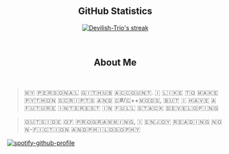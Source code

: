   <h2 align="center">GitHub Statistics </h2>

<p align="center">
    <a href="https://github.com/Devilish-Trio">
        <img title="Devilish-Trio stats" alt="Devilish-Trio's streak" src="https://i.gifer.com/fetch/w300-preview/e7/e7faaf3431228107b0e1f53575229fe6.gif"/>
    </a>
</p><br>
<h2 align="center">About Me</h2><br>
  <p align="center"> 
  
  >​🇲​​🇾​ ​🇵​​🇪​​🇷​​🇸​​🇴​​🇳​​🇦​​🇱​ ​🇬​​🇮​​🇹​​🇭​​🇺​​🇧​ ​🇦​​🇨​​🇨​​🇴​​🇺​​🇳​​🇹​. ​🇮​ ​🇱​​🇮​​🇰​​🇪​ ​🇹​​🇴​ ​🇲​​🇦​​🇰​​🇪​ ​🇵​​🇾​​🇹​​🇭​​🇴​​🇳​ ​🇸​​🇨​​🇷​​🇮​​🇵​​🇹​​🇸​ ​🇦​​🇳​​🇩​ ​🇨​#/​🇨​++ ​🇲​​🇴​​🇩​​🇸​, ​🇧​​🇺​​🇹​ ​🇮​ ​🇭​​🇦​​🇻​​🇪​ ​🇦​ ​🇫​​🇺​​🇹​​🇺​​🇷​​🇪​ ​🇮​​🇳​​🇹​​🇪​​🇷​​🇪​​🇸​​🇹​ ​🇮​​🇳​ ​🇫​​🇺​​🇱​​🇱​ ​🇸​​🇹​​🇦​​🇨​​🇰​ ​🇩​​🇪​​🇻​​🇪​​🇱​​🇴​​🇵​​🇮​​🇳​​🇬​              
  
  >​🇴​​🇺​​🇹​​🇸​​🇮​​🇩​​🇪​ ​🇴​​🇫​ ​🇵​​🇷​​🇴​​🇬​​🇷​​🇦​​🇲​​🇲​​🇮​​🇳​​🇬​, ​🇮​ ​🇪​​🇳​​🇯​​🇴​​🇾​ ​🇷​​🇪​​🇦​​🇩​​🇮​​🇳​​🇬​ ​🇳​​🇴​​🇳​-​🇫​​🇮​​🇨​​🇹​​🇮​​🇴​​🇳​ ​🇦​​🇳​​🇩​ ​🇵​​🇭​​🇮​​🇱​​🇴​​🇸​​🇴​​🇵​​🇭​​🇾​
</p>

[![spotify-github-profile](https://spotify-github-profile.vercel.app/api/view?uid=ohbinary&cover_image=true&theme=natemoo-re&show_offline=true&background_color=121212&interchange=false&bar_color=53b14f&bar_color_cover=true)](https://github.com/kittinan/spotify-github-profile)
